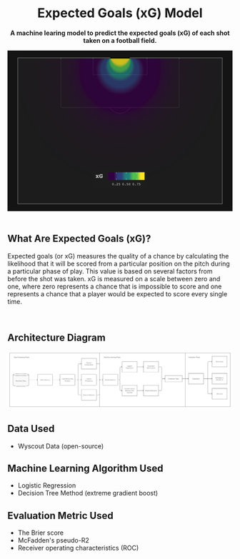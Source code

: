 <div align="center">
	<h1>Expected Goals (xG) Model</h1>
  <p><b>A machine learing model to predict the expected goals (xG) of each shot taken on a football field.</b></p>
	<img src="./images/xg-readme.png" width="600px">
	<br>
	<br>
</div>

## What Are Expected Goals (xG)?

Expected goals (or xG) measures the quality of a chance by calculating the likelihood that it will be scored from a particular position on the pitch during a particular phase of play. This value is based on several factors from before the shot was taken. xG is measured on a scale between zero and one, where zero represents a chance that is impossible to score and one represents a chance that a player would be expected to score every single time.

<br>

## Architecture Diagram

<img src="./images/architechture.jpg">

<br>

## Data Used
- Wyscout Data (open-source)

## Machine Learning Algorithm Used
- Logistic Regression
- Decision Tree Method (extreme gradient boost)

## Evaluation Metric Used
- The Brier score 
- McFadden's pseudo-R2
- Receiver operating characteristics (ROC)  